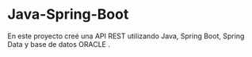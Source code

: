 # Java-Spring-Boot
En este proyecto creé una API REST utilizando Java, Spring Boot, Spring Data y base de datos ORACLE . 
